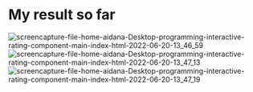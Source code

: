# My result so far
![screencapture-file-home-aidana-Desktop-programming-interactive-rating-component-main-index-html-2022-06-20-13_46_59](https://user-images.githubusercontent.com/65579693/174551289-62f8c175-0925-4492-bcab-9fff2de05264.png)
![screencapture-file-home-aidana-Desktop-programming-interactive-rating-component-main-index-html-2022-06-20-13_47_13](https://user-images.githubusercontent.com/65579693/174551304-c04f8487-3de7-408f-aee1-5dd4ce521748.png)
![screencapture-file-home-aidana-Desktop-programming-interactive-rating-component-main-index-html-2022-06-20-13_47_19](https://user-images.githubusercontent.com/65579693/174551312-5ef23071-bebf-4d76-95b9-b0080f5bfc38.png)
